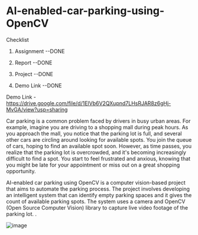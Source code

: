 # Al-enabled-car-parking-using-OpenCV

Checklist
1. Assignment --DONE

2. Report     --DONE

3. Project    --DONE

4. Demo Link  --DONE

Demo Link - https://drive.google.com/file/d/1ElVb6V2QXupnd7LHsRJAR8z6gHj-MvGA/view?usp=sharing

Car parking is a common problem faced by drivers in busy urban areas. For example, imagine you are driving to a shopping mall during peak hours. As you approach the mall, you notice that the parking lot is full, and several other cars are circling around looking for available spots.
You join the queue of cars, hoping to find an available spot soon. However, as time passes, you realize that the parking lot is overcrowded, and it's becoming increasingly difficult to find a spot. You start to feel frustrated and anxious, knowing that you might be late for your appointment or miss out on a great shopping opportunity.

AI-enabled car parking using OpenCV is a computer vision-based project that aims to automate the parking process. The project involves developing an intelligent system that can identify empty parking spaces and it gives the count of available parking spots. The system uses a camera and OpenCV (Open Source Computer Vision) library to capture live video footage of the parking lot.
.


![image](https://github.com/Jewel-Thomas/Al-enabled-car-parking-using-OpenCV/assets/80634999/7d9197da-b7de-4e87-bd5f-0fe905da4701)


